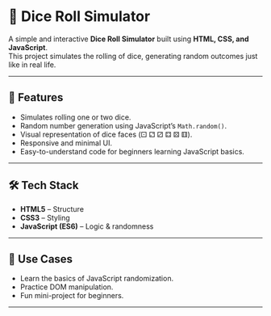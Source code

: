 # 🎲 Dice Roll Simulator

A simple and interactive **Dice Roll Simulator** built using **HTML, CSS, and JavaScript**.  
This project simulates the rolling of dice, generating random outcomes just like in real life.  

---

## 🚀 Features
- Simulates rolling one or two dice.  
- Random number generation using JavaScript’s `Math.random()`.  
- Visual representation of dice faces (⚀ ⚁ ⚂ ⚃ ⚄ ⚅).  
- Responsive and minimal UI.  
- Easy-to-understand code for beginners learning JavaScript basics.  

---

## 🛠️ Tech Stack
- **HTML5** – Structure  
- **CSS3** – Styling  
- **JavaScript (ES6)** – Logic & randomness  

---

## 🎯 Use Cases
- Learn the basics of JavaScript randomization.  
- Practice DOM manipulation.  
- Fun mini-project for beginners.  

---
